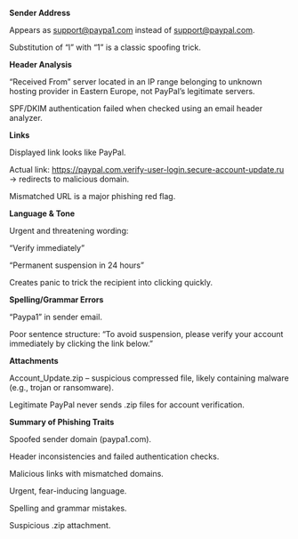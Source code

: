 **Sender Address**

Appears as support@paypa1.com instead of support@paypal.com.

Substitution of “l” with “1” is a classic spoofing trick.




**Header Analysis**

“Received From” server located in an IP range belonging to unknown hosting provider in Eastern Europe, not PayPal’s legitimate servers.

SPF/DKIM authentication failed when checked using an email header analyzer.




**Links**

Displayed link looks like PayPal.

Actual link: https://paypal.com.verify-user-login.secure-account-update.ru → redirects to malicious domain.

Mismatched URL is a major phishing red flag.




**Language & Tone**

Urgent and threatening wording:

“Verify immediately”

“Permanent suspension in 24 hours”

Creates panic to trick the recipient into clicking quickly.




**Spelling/Grammar Errors**

“Paypa1” in sender email.

Poor sentence structure: “To avoid suspension, please verify your account immediately by clicking the link below.”




**Attachments**

Account_Update.zip – suspicious compressed file, likely containing malware (e.g., trojan or ransomware).

Legitimate PayPal never sends .zip files for account verification.




**Summary of Phishing Traits**

Spoofed sender domain (paypa1.com).

Header inconsistencies and failed authentication checks.

Malicious links with mismatched domains.

Urgent, fear-inducing language.

Spelling and grammar mistakes.

Suspicious .zip attachment.
